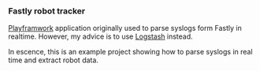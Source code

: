 ### Fastly robot tracker

[Playframwork](http://www.playframework.com/) application originally used to parse syslogs form Fastly in realtime. However, my advice is to use [Logstash](http://logstash.net/) instead.

In escence, this is an example project showing how to parse syslogs in real time and extract robot data.
